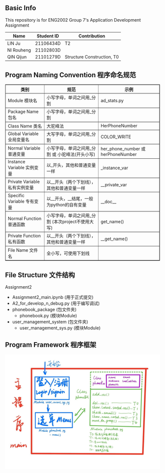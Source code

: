 ## Basic Info
This repository is for ENG2002 Group 7's Application Development Assignment

| Name       | Student ID | Contribution |
|------------|------------|--------------|
| LIN Ju     | 21106434D  |       T2   |
| NI Rouheng | 21102803D  |              |              
| QIN Qijun  | 21101279D  |Structure Construction, T0    |

## Program Naming Convention 程序命名规范

<table border="1" cellpadding="1" cellspacing="1"><tbody><tr><th>类别</th><th>规范</th><th>示例</th></tr><tr><td>Module 模块名</td><td>小写字母，单词之间用_分割</td><td>ad_stats.py</td></tr><tr><td>Package Name 包名</td><td>小写字母，单词之间用_分割</td><td>&nbsp;</td></tr><tr><td>Class Name 类名</td><td>大驼峰法</td><td>HerPhoneNumber</td></tr><tr><td>Global Variable 全局变量名</td><td>大写字母，单词之间用_分割</td><td>COLOR_WRITE</td></tr><tr><td>Normal Variable 普通变量</td><td>小写字母，单词之间用_分割 或 小驼峰法(开头小写)</td><td>her_phone_number 或 herPhoneNumber</td></tr><tr><td>Instance Variable 实例变量</td><td>以_开头，其他和普通变量一样</td><td>_instance_var</td></tr><tr><td>Private Variable 私有实例变量</td><td>以__开头（两个下划线），其他和普通变量一样</td><td>__private_var</td></tr><tr><td>Specific Variable 专有变量</td><td>以__开头，__结尾，一般为python的自有变量</td><td>__doc__</td></tr><tr><td>Normal Function 普通函数</td><td>小写字母，单词之间用_分割 (本次project不使用大写)</td><td>get_name()</td></tr><tr><td>Private Function 私有函数</td><td>以__开头（两个下划线），其他和普通变量一样</td><td>__get_name()</td></tr><tr><td>File Name 文件名</td><td>全小写，可使用下划线</td><td>&nbsp;</td></tr></tbody></table>

## File Structure 文件结构

Assignment2
- Assignment2_main.ipynb (用于正式提交)
- A2_for_develop_n_debug.py (用于编写调试)
- phonebook_package (包文件夹)
  - phonebook.py (模块Module)
- user_management_system (包文件夹)
  - user_management_sys.py (模块Module)
  
## Program Framework 程序框架

<img src="https://github.com/ENG2002Gp7Studio/ENG2002_Group7/blob/master/Sources/Program%20Structure.jpg?raw=true" alt="Program Structure">
